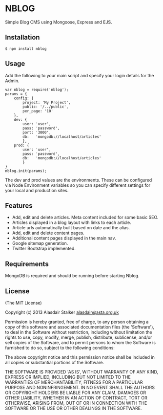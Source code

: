 # NBLOG

Simple Blog CMS using Mongoose, Express and EJS.

## Installation

    $ npm install nblog

## Usage

Add the following to your main script and specify your login details for the Admin.

    var nblog = require('nblog');
    params = {
        config: {
            project: 'My Project',
            public: '/../public',
            per_page: '10'
        },
        dev: {
            user: 'user',
            pass: 'password',
            port: '3000',
            db:   'mongodb://localhost/articles'
            },
        prod: {
            user: 'user',
            pass: 'password',
            db:   'mongodb://localhost/articles'
            }
    }
    nblog.init(params);

The dev and prod values are the environments. These can be configured via Node Environment variables so you can specify different settings for your local and production sites. 

## Features

  * Add, edit and delete articles. Meta content included for some basic SEO.
  * Articles displayed in a blog layout with links to each article.
  * Article urls automatically built based on date and the alias.
  * Add, edit and delete content pages.
  * Additional content pages displayed in the main nav.
  * Google sitemap generation.
  * Twitter Bootstrap implemented.

## Requirements

MongoDB is required and should be running before starting Nblog.

## License 

(The MIT License)

Copyright (c) 2013 Alasdair Stalker alasdair@asta.org.uk

Permission is hereby granted, free of charge, to any person obtaining
a copy of this software and associated documentation files (the
'Software'), to deal in the Software without restriction, including
without limitation the rights to use, copy, modify, merge, publish,
distribute, sublicense, and/or sell copies of the Software, and to
permit persons to whom the Software is furnished to do so, subject to
the following conditions:

The above copyright notice and this permission notice shall be
included in all copies or substantial portions of the Software.

THE SOFTWARE IS PROVIDED 'AS IS', WITHOUT WARRANTY OF ANY KIND,
EXPRESS OR IMPLIED, INCLUDING BUT NOT LIMITED TO THE WARRANTIES OF
MERCHANTABILITY, FITNESS FOR A PARTICULAR PURPOSE AND NONINFRINGEMENT.
IN NO EVENT SHALL THE AUTHORS OR COPYRIGHT HOLDERS BE LIABLE FOR ANY
CLAIM, DAMAGES OR OTHER LIABILITY, WHETHER IN AN ACTION OF CONTRACT,
TORT OR OTHERWISE, ARISING FROM, OUT OF OR IN CONNECTION WITH THE
SOFTWARE OR THE USE OR OTHER DEALINGS IN THE SOFTWARE.
